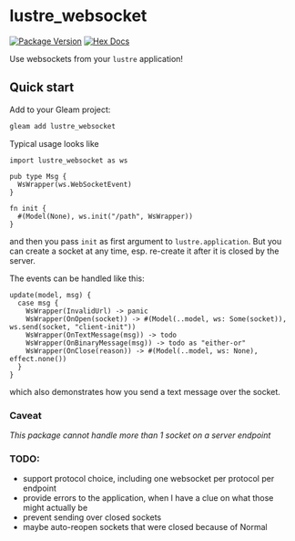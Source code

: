 # lustre_websocket

[![Package Version](https://img.shields.io/hexpm/v/lustre_websocket)](https://hex.pm/packages/lustre_websocket)
[![Hex Docs](https://img.shields.io/badge/hex-docs-ffaff3)](https://hexdocs.pm/lustre_websocket/)

Use websockets from your `lustre` application!

## Quick start

Add to your Gleam project:

```sh
gleam add lustre_websocket
```

Typical usage looks like
```
import lustre_websocket as ws

pub type Msg {
  WsWrapper(ws.WebSocketEvent)
}

fn init {
  #(Model(None), ws.init("/path", WsWrapper))
}
```
and then you pass `init` as first argument to `lustre.application`.
But you can create a socket at any time, esp. re-create it after it is closed by the server.

The events can be handled like this:
```
update(model, msg) {
  case msg {
    WsWrapper(InvalidUrl) -> panic
    WsWrapper(OnOpen(socket)) -> #(Model(..model, ws: Some(socket)), ws.send(socket, "client-init"))
    WsWrapper(OnTextMessage(msg)) -> todo
    WsWrapper(OnBinaryMessage(msg)) -> todo as "either-or"
    WsWrapper(OnClose(reason)) -> #(Model(..model, ws: None), effect.none())
  }
}
```
which also demonstrates how you send a text message over the socket.

### Caveat

*This package cannot handle more than 1 socket on a server endpoint*

### TODO:
 * support protocol choice, including one websocket per protocol per endpoint
 * provide errors to the application, when I have a clue on what those might actually be
 * prevent sending over closed sockets
 * maybe auto-reopen sockets that were closed because of Normal
